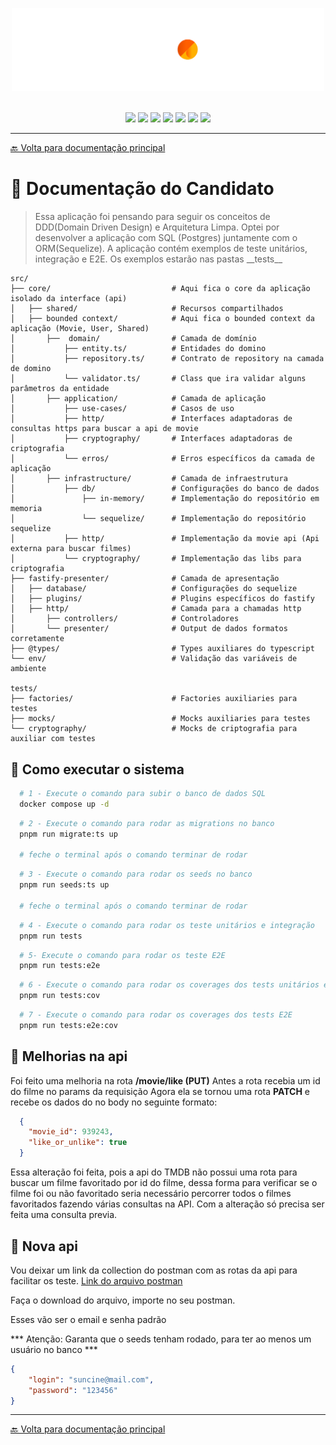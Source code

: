 <p align="center">
  <img src="./docs/img/SunCine.png" width="500" alt="SunCine Logo" />
</p>
</br>

<div align="center">
  <img src="https://img.shields.io/badge/Node.js-%23339933?style=for-the-badge&logo=nodedotjs&logoColor=white&labelColor=black" />
  <img src="https://img.shields.io/badge/React-61DAFB?style=for-the-badge&logo=react&logoColor=white&labelColor=black" />
  <img src="https://img.shields.io/badge/Vite-%23646CFF?style=for-the-badge&logo=vite&logoColor=white&labelColor=black" />
  <img src="https://img.shields.io/badge/Vitest-%236E9F18?style=for-the-badge&logo=vitest&logoColor=white&labelColor=black" />
  <img src="https://img.shields.io/badge/Fastify-%23FFFFFF?style=for-the-badge&logo=fastify&logoColor=white&labelColor=black" />
  <img src="https://img.shields.io/badge/TMDB-%23006DBF?style=for-the-badge&logo=themoviedatabase&logoColor=white&labelColor=black" />
  <img src="https://img.shields.io/badge/Docker-%232496ED?style=for-the-badge&logo=docker&logoColor=white&labelColor=black" />
</div>

---

[🔙 Volta para documentação principal](./README.md)

# 📄 Documentação do Candidato

> Essa aplicação foi pensando para seguir os conceitos de DDD(Domain Driven Design) e Arquitetura Limpa. Optei por desenvolver a aplicação com SQL (Postgres) juntamente com o ORM(Sequelize). A aplicação contém exemplos de teste unitários, integração e E2E. Os exemplos estarão nas pastas \_\_tests\_\_

```plaintext
src/
├── core/                           # Aqui fica o core da aplicação isolado da interface (api)
│   ├── shared/                     # Recursos compartilhados
│   ├── bounded context/            # Aqui fica o bounded context da aplicação (Movie, User, Shared)
│       ├──  domain/                # Camada de domínio
│           ├── entity.ts/          # Entidades do domino
│           ├── repository.ts/      # Contrato de repository na camada de domino
│           └── validator.ts/       # Class que ira validar alguns parâmetros da entidade
│       ├── application/            # Camada de aplicação
│           ├── use-cases/          # Casos de uso
│           ├── http/               # Interfaces adaptadoras de consultas https para buscar a api de movie
│           ├── cryptography/       # Interfaces adaptadoras de criptografia
│           └── erros/              # Erros específicos da camada de aplicação
│       ├── infrastructure/         # Camada de infraestrutura
│           ├── db/                 # Configurações do banco de dados
│               ├── in-memory/      # Implementação do repositório em memoria
│               └── sequelize/      # Implementação do repositório sequelize
│           ├── http/               # Implementação da movie api (Api externa para buscar filmes)
│           └── cryptography/       # Implementação das libs para criptografia
├── fastify-presenter/              # Camada de apresentação
│   ├── database/                   # Configurações do sequelize
│   ├── plugins/                    # Plugins específicos do fastify
│   ├── http/                       # Camada para a chamadas http
│       ├── controllers/            # Controladores
│       └── presenter/              # Output de dados formatos corretamente
├── @types/                         # Types auxiliares do typescript
└── env/                            # Validação das variáveis de ambiente

tests/
├── factories/                      # Factories auxiliaries para testes
├── mocks/                          # Mocks auxiliaries para testes
└── cryptography/                   # Mocks de criptografia para auxiliar com testes

```

## 📄 Como executar o sistema

```bash
  # 1 - Execute o comando para subir o banco de dados SQL
  docker compose up -d
```

```bash
  # 2 - Execute o comando para rodar as migrations no banco
  pnpm run migrate:ts up

  # feche o terminal após o comando terminar de rodar
```

```bash
  # 3 - Execute o comando para rodar os seeds no banco
  pnpm run seeds:ts up

  # feche o terminal após o comando terminar de rodar
```

```bash
  # 4 - Execute o comando para rodar os teste unitários e integração
  pnpm run tests
```

```bash
  # 5- Execute o comando para rodar os teste E2E
  pnpm run tests:e2e
```

```bash
  # 6 - Execute o comando para rodar os coverages dos tests unitários e integração
  pnpm run tests:cov
```

```bash
  # 7 - Execute o comando para rodar os coverages dos tests E2E
  pnpm run tests:e2e:cov
```

## 📄 Melhorias na api

Foi feito uma melhoria na rota __/movie/like (PUT)__
Antes a rota recebia um id do filme no params da requisição
Agora ela se tornou uma rota __PATCH__ e recebe os dados do no body no seguinte formato:

```json
  {
    "movie_id": 939243,
    "like_or_unlike": true
  }
```

Essa alteração foi feita, pois a api do TMDB não possui uma rota para buscar um filme favoritado por id do filme, dessa forma para verificar se o filme foi ou não favoritado seria necessário percorrer todos o filmes favoritados fazendo várias consultas na API. Com a alteração só precisa ser feita uma consulta previa.

## 📄 Nova api

Vou deixar um link da collection do postman com as rotas da api para facilitar os teste.
[Link do arquivo postman](https://drive.google.com/file/d/15n2a5Qqlsfqx0yy_vIdT60urOIAZ8rDI/view?usp=sharing)

Faça o download do arquivo, importe no seu postman.

Esses vão ser o email e senha padrão

*** Atenção: Garanta que o seeds tenham rodado, para ter ao menos um usuário no banco ***

```json
{
    "login": "suncine@mail.com",
    "password": "123456"
}
```

---

[🔙 Volta para documentação principal](./README.md)
